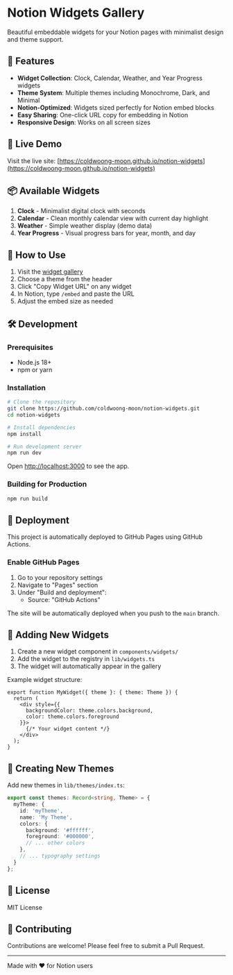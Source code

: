 # Notion Widgets Gallery

Beautiful embeddable widgets for your Notion pages with minimalist design and theme support.

## 🎨 Features

- **Widget Collection**: Clock, Calendar, Weather, and Year Progress widgets
- **Theme System**: Multiple themes including Monochrome, Dark, and Minimal
- **Notion-Optimized**: Widgets sized perfectly for Notion embed blocks
- **Easy Sharing**: One-click URL copy for embedding in Notion
- **Responsive Design**: Works on all screen sizes

## 🚀 Live Demo

Visit the live site: [https://coldwoong-moon.github.io/notion-widgets](https://coldwoong-moon.github.io/notion-widgets)

## 📦 Available Widgets

1. **Clock** - Minimalist digital clock with seconds
2. **Calendar** - Clean monthly calendar view with current day highlight
3. **Weather** - Simple weather display (demo data)
4. **Year Progress** - Visual progress bars for year, month, and day

## 🎯 How to Use

1. Visit the [widget gallery](https://coldwoong-moon.github.io/notion-widgets)
2. Choose a theme from the header
3. Click "Copy Widget URL" on any widget
4. In Notion, type `/embed` and paste the URL
5. Adjust the embed size as needed

## 🛠️ Development

### Prerequisites

- Node.js 18+ 
- npm or yarn

### Installation

```bash
# Clone the repository
git clone https://github.com/coldwoong-moon/notion-widgets.git
cd notion-widgets

# Install dependencies
npm install

# Run development server
npm run dev
```

Open [http://localhost:3000](http://localhost:3000) to see the app.

### Building for Production

```bash
npm run build
```

## 🚢 Deployment

This project is automatically deployed to GitHub Pages using GitHub Actions.

### Enable GitHub Pages

1. Go to your repository settings
2. Navigate to "Pages" section
3. Under "Build and deployment":
   - Source: "GitHub Actions"

The site will be automatically deployed when you push to the `main` branch.

## 📝 Adding New Widgets

1. Create a new widget component in `components/widgets/`
2. Add the widget to the registry in `lib/widgets.ts`
3. The widget will automatically appear in the gallery

Example widget structure:
```tsx
export function MyWidget({ theme }: { theme: Theme }) {
  return (
    <div style={{ 
      backgroundColor: theme.colors.background,
      color: theme.colors.foreground 
    }}>
      {/* Your widget content */}
    </div>
  );
}
```

## 🎨 Creating New Themes

Add new themes in `lib/themes/index.ts`:

```typescript
export const themes: Record<string, Theme> = {
  myTheme: {
    id: 'myTheme',
    name: 'My Theme',
    colors: {
      background: '#ffffff',
      foreground: '#000000',
      // ... other colors
    },
    // ... typography settings
  }
};
```

## 📄 License

MIT License

## 🤝 Contributing

Contributions are welcome! Please feel free to submit a Pull Request.

---

Made with ❤️ for Notion users
